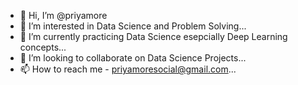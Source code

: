 - 👋 Hi, I’m @priyamore
- 👀 I’m interested in Data Science and Problem Solving...
- 🌱 I’m currently practicing Data Science esepcially Deep Learning concepts...
- 💞️ I’m looking to collaborate on Data Science Projects...
- 📫 How to reach me - priyamoresocial@gmail.com...

<!---
priyamore/priyamore is a ✨ special ✨ repository because its `README.md` (this file) appears on your GitHub profile.
You can click the Preview link to take a look at your changes.
--->
